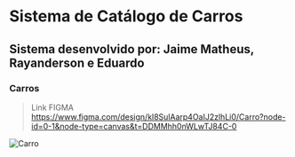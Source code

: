 # Sistema de Catálogo de Carros 
## Sistema desenvolvido por: Jaime Matheus, Rayanderson e Eduardo

### Carros 

> Link FIGMA https://www.figma.com/design/kl8SulAarp4OaIJ2zlhLi0/Carro?node-id=0-1&node-type=canvas&t=DDMMhh0nWLwTJ84C-0

![Carro](https://github.com/user-attachments/assets/aaf23b47-74d5-4aa6-88e9-09d48775be9d)

